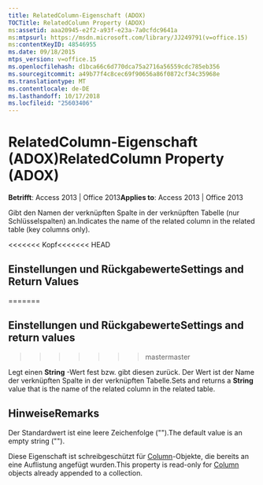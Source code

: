 ```yaml
---
title: RelatedColumn-Eigenschaft (ADOX)
TOCTitle: RelatedColumn Property (ADOX)
ms:assetid: aaa20945-e2f2-a93f-e23a-7a0cfdc9641a
ms:mtpsurl: https://msdn.microsoft.com/library/JJ249791(v=office.15)
ms:contentKeyID: 48546955
ms.date: 09/18/2015
mtps_version: v=office.15
ms.openlocfilehash: d1bca66c6d770dca75a2716a56559cdc785eb356
ms.sourcegitcommit: a49b77f4c8cec69f90656a86f0872cf34c35968e
ms.translationtype: MT
ms.contentlocale: de-DE
ms.lasthandoff: 10/17/2018
ms.locfileid: "25603406"
---
```

# <a name="relatedcolumn-property-adox"></a><span data-ttu-id="2645f-102">RelatedColumn-Eigenschaft (ADOX)</span><span class="sxs-lookup"><span data-stu-id="2645f-102">RelatedColumn Property (ADOX)</span></span>


<span data-ttu-id="2645f-103">**Betrifft**: Access 2013 | Office 2013</span><span class="sxs-lookup"><span data-stu-id="2645f-103">**Applies to**: Access 2013 | Office 2013</span></span>

<span data-ttu-id="2645f-104">Gibt den Namen der verknüpften Spalte in der verknüpften Tabelle (nur Schlüsselspalten) an.</span><span class="sxs-lookup"><span data-stu-id="2645f-104">Indicates the name of the related column in the related table (key columns only).</span></span>

<span data-ttu-id="2645f-105"><<<<<<< Kopf</span><span class="sxs-lookup"><span data-stu-id="2645f-105"><<<<<<< HEAD</span></span>
## <a name="settings-and-return-values"></a><span data-ttu-id="2645f-106">Einstellungen und Rückgabewerte</span><span class="sxs-lookup"><span data-stu-id="2645f-106">Settings and Return Values</span></span>
=======
## <a name="settings-and-return-values"></a><span data-ttu-id="2645f-107">Einstellungen und Rückgabewerte</span><span class="sxs-lookup"><span data-stu-id="2645f-107">Settings and return values</span></span>
>>>>>>> <span data-ttu-id="2645f-108">master</span><span class="sxs-lookup"><span data-stu-id="2645f-108">master</span></span>

<span data-ttu-id="2645f-109">Legt einen **String** -Wert fest bzw. gibt diesen zurück. Der Wert ist der Name der verknüpften Spalte in der verknüpften Tabelle.</span><span class="sxs-lookup"><span data-stu-id="2645f-109">Sets and returns a **String** value that is the name of the related column in the related table.</span></span>

## <a name="remarks"></a><span data-ttu-id="2645f-110">Hinweise</span><span class="sxs-lookup"><span data-stu-id="2645f-110">Remarks</span></span>

<span data-ttu-id="2645f-111">Der Standardwert ist eine leere Zeichenfolge ("").</span><span class="sxs-lookup"><span data-stu-id="2645f-111">The default value is an empty string ("").</span></span>

<span data-ttu-id="2645f-112">Diese Eigenschaft ist schreibgeschützt für [Column](column-object-adox.md)-Objekte, die bereits an eine Auflistung angefügt wurden.</span><span class="sxs-lookup"><span data-stu-id="2645f-112">This property is read-only for [Column](column-object-adox.md) objects already appended to a collection.</span></span>

